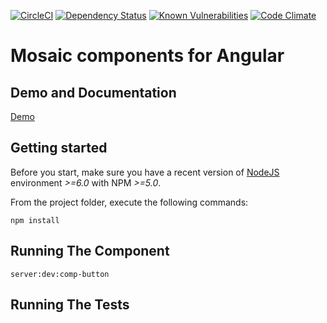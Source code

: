 [![CircleCI](https://circleci.com/gh/positive-js/mosaic/tree/master.svg?style=shield)](https://circleci.com/gh/positive-js/mosaic)
[![Dependency Status](https://david-dm.org/positive-js/mosaic.svg)](https://david-dm.org/positive-js/mosaic)
[![Known Vulnerabilities](https://snyk.io/test/github/positive-js/mosaic/badge.svg)](https://snyk.io/test/github/positive-js/mosaic)
[![Code Climate](https://codeclimate.com/github/positive-js/mosaic/badges/gpa.svg)](https://codeclimate.com/github/positive-js/mosaic)

# Mosaic components for Angular

<p align="center"></p>

## Demo and Documentation
<a href="#" target="_blank">Demo</a>

## Getting started

Before you start, make sure you have a recent version of [NodeJS](http://nodejs.org/) environment *>=6.0* with NPM *>=5.0*.

From the project folder, execute the following commands:

```shell
npm install
```

## Running The Component
```shell
server:dev:comp-button
```

## Running The Tests
